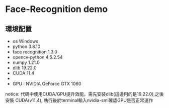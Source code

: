 # Face-Recognition demo

## 環境配置 
* os Windows
* python 3.8.10 
* face recognition 1.3.0  
* opencv-python 4.5.2.54
* numpy 1.21.0
* dlib 19.22.0
* CUDA 11.4
* 
* GPU :  NVIDIA GeForce GTX 1060

notice: 代碼中使用CUDA/GPU提升效能，需先安裝dlib(這邊用的是19.22.0),之後安裝 CUDA(v11.4),
執行後於terminal輸入nvidia-smi確認GPU是否正常運作

    



